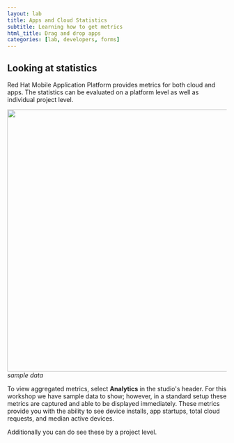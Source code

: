 ```yaml
---
layout: lab
title: Apps and Cloud Statistics
subtitle: Learning how to get metrics
html_title: Drag and drop apps
categories: [lab, developers, forms]
---
```


## Looking at statistics
Red Hat Mobile Application Platform provides metrics for both cloud and apps.  The statistics can be evaluated on a platform level as well as individual project level.

<img src="{{ site.baseurl }}/www/4.2/default/screenshots/rhmap-stats.png" width="600"/><br/>
*sample data*

To view aggregated metrics, select **Analytics** in the studio's header.  For this workshop we have sample data to show; however, in a standard setup these metrics are captured and able to be displayed immediately.  These metrics provide you with the ability to see device installs, app startups, total cloud requests, and median active devices.  

Additionally you can do see these by a project level.  
